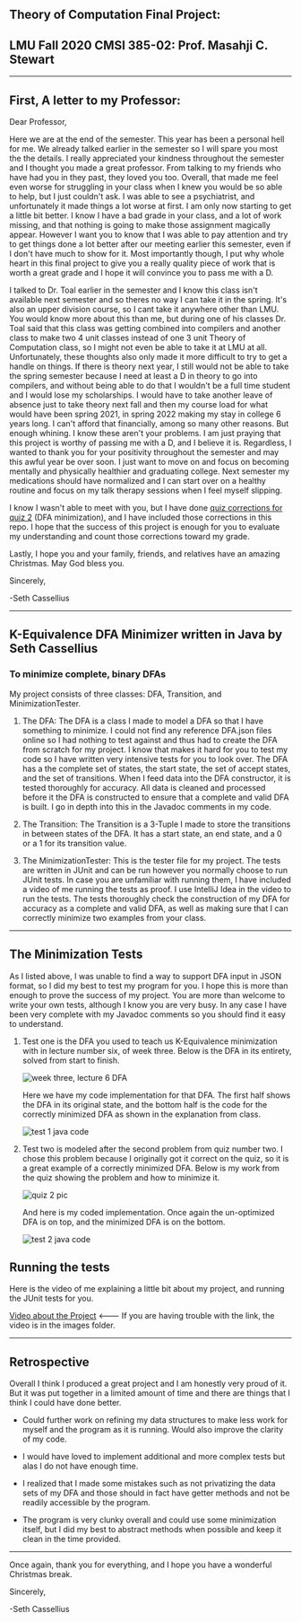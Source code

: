 ## Theory of Computation Final Project: 
## LMU Fall 2020 CMSI 385-02: Prof. Masahji C. Stewart
 
---
## First, A letter to my Professor:
Dear Professor,

Here we are at the end of the semester. This year has been a personal hell for me. We already talked earlier in the semester so I will spare you most the the details. I really appreciated your kindness throughout the semester and I thought you made a great professor. From talking to my friends who have had you in they past, they loved you too. Overall, that made me feel even worse for struggling in your class when I knew you would be so able to help, but I just couldn't ask. I was able to see a psychiatrist, and unfortunately it made things a lot worse at first. I am only now starting to get a little bit better. I know I have a bad grade in your class, and a lot of work missing, and that nothing is going to make those assignment magically appear. However I want you to know that I was able to pay attention and try to get things done a lot better after our meeting earlier this semester, even if I don't have much to show for it. Most importantly though, I put why whole heart in this final project to give you a really quality piece of work that is worth a great grade and I hope it will convince you to pass me with a D. 

I talked to Dr. Toal earlier in the semester and I know this class isn't available next semester and so theres no way I can take it in the spring. It's also an upper division course, so I cant take it anywhere other than LMU. You would know more about this than me, but during one of his classes Dr. Toal said that this class was getting combined into compilers and another class to make two 4 unit classes instead of one 3 unit Theory of Computation class, so I might not even be able to take it at LMU at all. Unfortunately, these thoughts also only made it more difficult to try to get a handle on things. If there is theory next year, I still would not be able to take the spring semester because I need at least a D in theory to go into compilers, and without being able to do that I wouldn't be a full time student and I would lose my scholarships. I would have to take another leave of absence just to take theory next fall and then my course load for what would have been spring 2021, in spring 2022 making my stay in college 6 years long. I can't afford that financially, among so many other reasons. But enough whining. I know these aren't your problems. I am just praying that this project is worthy of passing me with a D, and I believe it is. Regardless, I wanted to thank you for your positivity throughout the semester and may this awful year be over soon. I just want to move on and focus on becoming mentally and physically healthier and graduating college. Next semester my medications should have normalized and I can start over on a healthy routine and focus on my talk therapy sessions when I feel myself slipping.

I know I wasn't able to meet with you, but I have done [quiz corrections for quiz 2](Quiz2corrections.pdf) (DFA minimization), and I have included those corrections in this repo. I hope that the success of this project is enough for you to evaluate my understanding and count those corrections toward my grade.

Lastly, I hope you and your family, friends, and relatives have an amazing Christmas. May God bless you.

Sincerely,

-Seth Cassellius

---


## K-Equivalence DFA Minimizer written in Java by Seth Cassellius
### To minimize complete, binary DFAs

My project consists of three classes: DFA, Transition, and MinimizationTester.

1. The DFA: The DFA is a class I made to model a DFA so that I have something to minimize. I could not find any reference DFA.json files online so I had nothing to test against and thus had to create the DFA from scratch for my project. I know that makes it hard for you to test my code so I have written very intensive tests for you to look over. The DFA has a the complete set of states, the start state, the set of accept states, and the set of transitions. When I feed data into the DFA constructor, it is tested thoroughly for accuracy. All data is cleaned and processed before it the DFA is constructed to ensure that a complete and valid DFA is built. I go in depth into this in the Javadoc comments in my code.

2. The Transition: The Transition is a 3-Tuple I made to store the transitions in between states of the DFA. It has a start state, an end state, and a 0 or a 1 for its transition value.

3. The MinimizationTester: This is the tester file for my project. The tests are written in JUnit and can be run however you normally choose to run JUnit tests. In case you are unfamiliar with running them, I have included a video of me running the tests as proof. I use IntelliJ Idea in the video to run the tests. The tests thoroughly check the construction of my DFA for accuracy as a complete and valid DFA, as well as making sure that I can correctly minimize two examples from your class.
---

## The Minimization Tests

As I listed above, I was unable to find a way to support DFA input in JSON format, so I did my best to test my program for you. I hope this is more than enough to prove the success of my project. You are more than welcome to write your own tests, although I know you are very busy. In any case I have been very complete with my Javadoc comments so you should find it easy to understand. 

1. Test one is the DFA you used to teach us K-Equivalence minimization with in lecture number six, of week three. Below is the DFA in its entirety, solved from start to finish.

    ![week three, lecture 6 DFA](images/w3l6.png)

    Here we have my code implementation for that DFA. The first half shows the DFA in its original state, and the bottom half is the code for the correctly minimized DFA as shown in the explanation from class.

    ![test 1 java code](images/test1code.png)

2. Test two is modeled after the second problem from quiz number two. I chose this problem because I originally got it correct on the quiz, so it is a great example of a correctly minimized DFA. Below is my work from the quiz showing the problem and how to minimize it.

    ![quiz 2 pic](images/q2num2.jpg)

    And here is my coded implementation. Once again the un-optimized DFA is on top, and the minimized DFA is on the bottom.

    ![test 2 java code](images/test2code.png)


## Running the tests

Here is the video of me explaining a little bit about my project, and running the JUnit tests for you.

[Video about the Project](TheoryFinalProject.mp4) <--- If you are having trouble with the link, the video is in the images folder.

---

## Retrospective

Overall I think I produced a great project and I am honestly very proud of it. But it was put together in a limited amount of time and there are things that I think I could have done better.

* Could further work on refining my data structures to make less work for myself and the program as it is running. Would also improve the clarity of my code.

* I would have loved to implement additional and more complex tests but alas I do not have enough time.

* I realized that I made some mistakes such as not privatizing the data sets of my DFA and those should in fact have getter methods and not be readily accessible by the program. 

* The program is very clunky overall and could use some minimization itself, but I did my best to abstract methods when possible and keep it clean in the time provided.

---

Once again, thank you for everything, and I hope you have a wonderful Christmas break.

Sincerely,

-Seth Cassellius